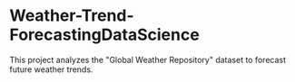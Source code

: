 # Weather-Trend-ForecastingDataScience

This project analyzes the "Global Weather Repository" dataset to forecast future weather trends.
